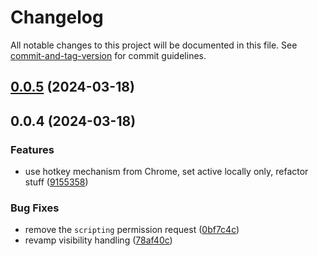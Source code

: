 # Changelog

All notable changes to this project will be documented in this file. See [commit-and-tag-version](https://github.com/absolute-version/commit-and-tag-version) for commit guidelines.

## [0.0.5](https://github.com/rudeayelo/floating-web-notes/compare/v0.0.4...v0.0.5) (2024-03-18)

## 0.0.4 (2024-03-18)


### Features

* use hotkey mechanism from Chrome, set active locally only, refactor stuff ([9155358](https://github.com/rudeayelo/floating-web-notes/commit/91553582261d13b027481353d2ed06a5e819a36f))


### Bug Fixes

* remove the `scripting` permission request ([0bf7c4c](https://github.com/rudeayelo/floating-web-notes/commit/0bf7c4cdae5de3bc8d406530920eb37516be2570))
* revamp visibility handling ([78af40c](https://github.com/rudeayelo/floating-web-notes/commit/78af40c7e798f09d22c3f1bf91db2740e9befe8f))
